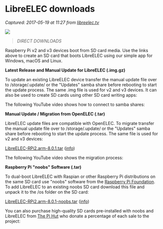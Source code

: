 # LibreELEC downloads

_Captured: 2017-05-19 at 11:27 from [libreelec.tv](https://libreelec.tv/downloads/)_

![](https://libreelec.tv/wp-content/uploads/2016/08/creator_linux-379x400.png)

> _DIRECT DOWNLOADS_

Raspberry Pi v2 and v3 devices boot from SD card media. Use the links above to create an SD card that boots LibreELEC using our simple app for Windows, macOS and Linux.

**Latest Release and Manual Update for LibreELEC (.img.gz)**

To update an existing LibreELEC device transfer the manual update file over to /storage/.update/ or the "Updates" samba share before rebooting to start the update process. The same .img file is used for v2 and v3 devices. It can also be used to create SD cards using other SD card writing apps:

The following YouTube video shows how to connect to samba shares:

**Manual Update / Migration from OpenELEC (.tar)**

LibreELEC update files are compatible with OpenELEC. To migrate transfer the manual update file over to /storage/.update/ or the "Updates" samba share before rebooting to start the update process. The same file is used for v2 and v3 devices:

[LibreELEC-RPi2.arm-8.0.1.tar](http://releases.libreelec.tv/LibreELEC-RPi2.arm-8.0.1.tar) ([info](http://releases.libreelec.tv/LibreELEC-RPi2.arm-8.0.1.tar?mirrorlist))

The following YouTube video shows the migration process:

**Raspberry Pi "noobs" Software (.tar)**

To dual-boot LibreELEC with Raspian or other Raspberry Pi distributions on the same SD card use "noobs" software from the [Raspberry Pi Foundation](http://www.raspberrypi.org/downloads). To add LibreELEC to an existing noobs SD card download this file and unpack it to the /os folder on the SD card:

[LibreELEC-RPi2.arm-8.0.1-noobs.tar](http://releases.libreelec.tv/LibreELEC-RPi2.arm-8.0.1-noobs.tar) ([info](http://releases.libreelec.tv/LibreELEC-RPi2.arm-8.0.1-noobs.tar?mirrorlist))

You can also purchase high-quality SD cards pre-installed with noobs and LibreELEC from [The Pi Hut](https://thepihut.com/products/kodi-preinstalled-sd-card) who donate a percentage of each sale to the project:
